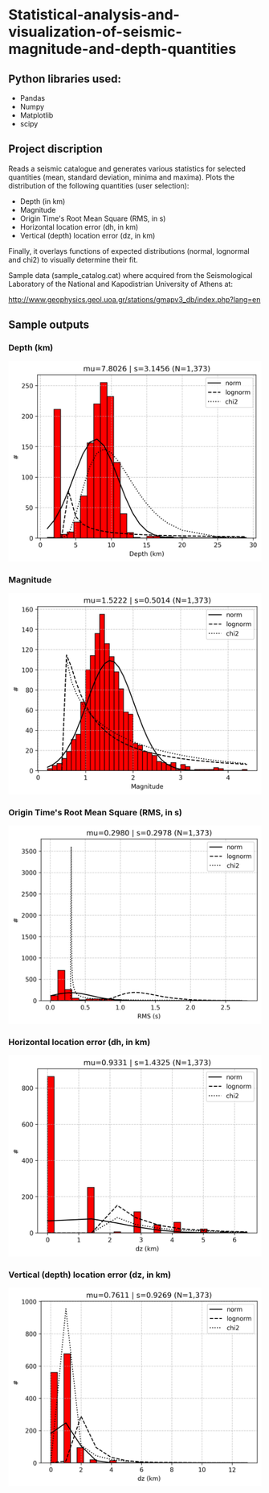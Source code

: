 # Statistical-analysis-and-visualization-of-seismic-magnitude-and-depth-quantities
## Python libraries used:
- Pandas
- Numpy
- Matplotlib
- scipy

## Project discription
Reads a seismic catalogue and generates various statistics for selected quantities (mean, standard deviation, minima and maxima). Plots the distribution of the following quantities (user selection):

- Depth (in km)
- Magnitude
- Origin Time's Root Mean Square (RMS, in s)
- Horizontal location error (dh, in km)
- Vertical (depth) location error (dz, in km)

Finally, it overlays functions of expected distributions (normal, lognormal and chi2) to visually determine their fit.

Sample data (sample_catalog.cat) where acquired from the Seismological Laboratory of the National and Kapodistrian University of Athens at:

http://www.geophysics.geol.uoa.gr/stations/gmapv3_db/index.php?lang=en

## Sample outputs
### Depth (km)
![](img/NKUA_SL_thiva_sample_catalogue_DEP.png)
### Magnitude
![](img/NKUA_SL_thiva_sample_catalogue_MAGNITUDE.png)
### Origin Time's Root Mean Square (RMS, in s)
![](img/NKUA_SL_thiva_sample_catalogue_RMS.png)
### Horizontal location error (dh, in km)
![](img/NKUA_SL_thiva_sample_catalogue_DH.png)
### Vertical (depth) location error (dz, in km)
![](img/NKUA_SL_thiva_sample_catalogue_DZ.png)
